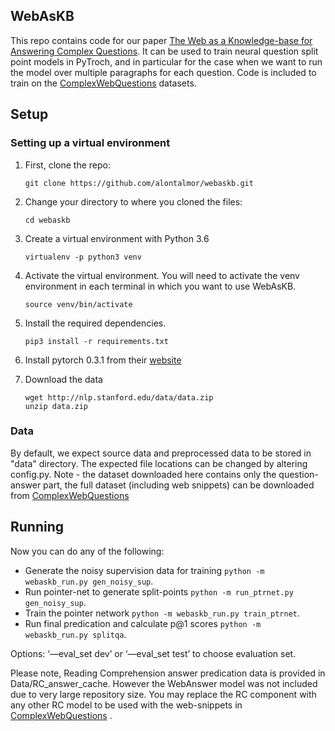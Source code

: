 ## WebAsKB
This repo contains code for our paper [The Web as a Knowledge-base for Answering Complex Questions](https://arxiv.org/abs/1803.06643).
It can be used to train neural question split point models in PyTroch, 
and in particular for the case when we want to run the model over multiple paragraphs for 
each question. Code is included to train on the [ComplexWebQuestions](http://nlp.cs.tau.ac.il/compwebq) datasets.


## Setup

### Setting up a virtual environment

1.  First, clone the repo:

    ```
    git clone https://github.com/alontalmor/webaskb.git
    ```

2.  Change your directory to where you cloned the files:

    ```
    cd webaskb
    ```

3.  Create a virtual environment with Python 3.6

    ```
    virtualenv -p python3 venv
    ```

4.  Activate the virtual environment. You will need to activate the venv environment in each terminal in which you want to use WebAsKB.

    ```
    source venv/bin/activate
    ```
5.  Install the required dependencies.

    ```
    pip3 install -r requirements.txt
    ```
6.  Install pytorch 0.3.1 from their [website](http://pytorch.org/)

7.  Download the data

    ```
    wget http://nlp.stanford.edu/data/data.zip
    unzip data.zip
    ```



### Data

By default, we expect source data and preprocessed data to be stored in "data" directory.
The expected file locations can be changed by altering config.py.
Note - the dataset downloaded here contains only the question-answer part, the full dataset (including web snippets) 
can be downloaded from [ComplexWebQuestions](http://nlp.cs.tau.ac.il/compwebq)



## Running 

Now you can do any of the following:

* Generate the noisy supervision data for training `python -m webaskb_run.py gen_noisy_sup`.
* Run pointer-net to generate split-points `python -m run_ptrnet.py gen_noisy_sup`.
* Train the pointer network `python -m webaskb_run.py train_ptrnet`.
* Run final predication and calculate p@1 scores `python -m webaskb_run.py splitqa`. 

Options: ‘—eval_set dev’ or ‘—eval_set test’ to choose evaluation set.

Please note, Reading Comprehension answer predication data is provided in Data/RC_answer_cache. However the WebAnswer model was not included 
due to very large repository size. 
You may replace the RC component with any other RC model to be used with the web-snippets in [ComplexWebQuestions](http://nlp.cs.tau.ac.il/compwebq)
.



